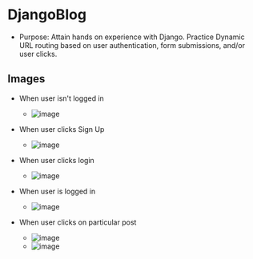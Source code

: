 # DjangoBlog
- Purpose: Attain hands on experience with Django. Practice Dynamic URL routing based on user authentication, form submissions, and/or user clicks.

## Images
- When user isn't logged in
  - ![image](https://user-images.githubusercontent.com/73848656/174189521-f7c4fcea-59db-4d70-bc82-eec76261ac7b.png)

- When user clicks Sign Up
  - ![image](https://user-images.githubusercontent.com/73848656/174189828-c85a9d49-3a39-4650-8d73-ff7b299373df.png)

- When user clicks login
  - ![image](https://user-images.githubusercontent.com/73848656/174189622-9d59cf71-24e4-49f3-afe4-f1350fb82623.png)

- When user is logged in
  - ![image](https://user-images.githubusercontent.com/73848656/174189683-9b8b0ddd-290f-4280-9132-cefa29334e3f.png)

- When user clicks on particular post
  - ![image](https://user-images.githubusercontent.com/73848656/174189765-7023c269-0788-403f-8ca1-b1ff3bbec694.png)
  - ![image](https://user-images.githubusercontent.com/73848656/174189787-d06b95c8-5e35-4c39-833f-fc31a37e70a4.png)

